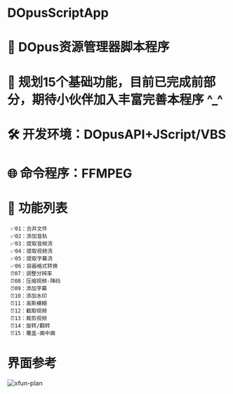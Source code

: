 # DOpusScriptApp

# 📌 DOpus资源管理器脚本程序

# 📅 规划15个基础功能，目前已完成前部分，期待小伙伴加入丰富完善本程序 ^_^

# 🛠 开发环境：DOpusAPI+JScript/VBS

# 🌐 命令程序：FFMPEG

# 💠 功能列表

 	 ✅01：合并文件
 	 ✅02：添加音轨
 	 ✅03：提取音频流
 	 ✅04：提取视频流
 	 ✅05：提取字幕流
 	 ✅06：容器格式转换
 	 ⏰07：调整分辨率
 	 ⏰08：压缩视频-降码
 	 ⏰09：添加字幕
 	 ⏰10：添加水印
 	 ⏰11：高斯模糊
 	 ⏰12：截取视频
 	 ⏰13：裁剪视频
 	 ⏰14：旋转/翻转
 	 ⏰15：覆盖-画中画

# 界面参考
  ![xfun-plan](https://user-images.githubusercontent.com/19167342/147642583-910e1d37-8d81-4f48-abcd-8d43abb04328.png)
